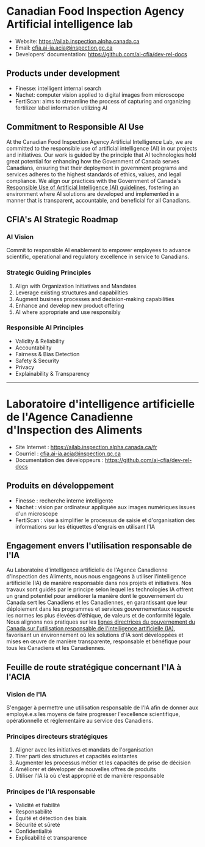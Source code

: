 # Canadian Food Inspection Agency Artificial intelligence lab

* Website: <https://ailab.inspection.alpha.canada.ca>
* Email: <cfia.ai-ia.acia@inspection.gc.ca>
* Developers' documentation: <https://github.com/ai-cfia/dev-rel-docs>

## Products under development

* Finesse: intelligent internal search
* Nachet: computer vision applied to digital images from microscope
* FertiScan: aims to streamline the process of capturing and organizing
  fertilizer label information utilizing AI

## Commitment to Responsible AI Use

At the Canadian Food Inspection Agency Artificial Intelligence Lab, we are
committed to the responsible use of artificial intelligence (AI) in our projects
and initiatives. Our work is guided by the principle that AI technologies hold
great potential for enhancing how the Government of Canada serves Canadians,
ensuring that their deployment in government programs and services adheres to
the highest standards of ethics, values, and legal compliance. We align our
practices with the Government of Canada's [Responsible Use of Artificial
Intelligence (AI)
guidelines](https://www.canada.ca/en/government/system/digital-government/digital-government-innovations/responsible-use-ai.html#toc1),
fostering an environment where AI solutions are developed and implemented in a
manner that is transparent, accountable, and beneficial for all Canadians.

## CFIA's AI Strategic Roadmap

### AI Vision

Commit to responsible AI enablement to empower employees to advance scientific,
operational and regulatory excellence in service to Canadians.

### Strategic Guiding Principles

  1. Align with Organization Initiatives and Mandates
  2. Leverage existing structures and capabilities
  3. Augment business processes and decision-making capabilities
  4. Enhance and develop new product offering
  5. AI where appropriate and use responsibly

### Responsible AI Principles

* Validity & Reliability
* Accountability
* Fairness & Bias Detection
* Safety & Security
* Privacy
* Explainability & Transparency

---

# Laboratoire d'intelligence artificielle de l'Agence Canadienne d'Inspection des Aliments

* Site Internet : <https://ailab.inspection.alpha.canada.ca/fr>
* Courriel : <cfia.ai-ia.acia@inspection.gc.ca>
* Documentation des développeurs : <https://github.com/ai-cfia/dev-rel-docs>

## Produits en développement

* Finesse : recherche interne intelligente
* Nachet : vision par ordinateur appliquée aux images numériques issues d'un
  microscope
* FertiScan : vise à simplifier le processus de saisie et d'organisation des
  informations sur les étiquettes d'engrais en utilisant l'IA

## Engagement envers l'utilisation responsable de l'IA

Au Laboratoire d'intelligence artificielle de l'Agence Canadienne d'Inspection
des Aliments, nous nous engageons à utiliser l'intelligence artificielle (IA) de
manière responsable dans nos projets et initiatives. Nos travaux sont guidés par
le principe selon lequel les technologies IA offrent un grand potentiel pour
améliorer la manière dont le gouvernement du Canada sert les Canadiens et les
Canadiennes, en garantissant que leur déploiement dans les programmes et
services gouvernementaux respecte les normes les plus élevées d'éthique, de
valeurs et de conformité légale. Nous alignons nos pratiques sur les [lignes
directrices du gouvernement du Canada sur l'utilisation responsable de
l'intelligence artificielle
(IA)](https://www.canada.ca/fr/gouvernement/systeme/gouvernement-numerique/innovations-gouvernementales-numeriques/utilisation-responsable-ai.html),
favorisant un environnement où les solutions d'IA sont développées et mises en
œuvre de manière transparente, responsable et bénéfique pour tous les Canadiens
et les Canadiennes.

## Feuille de route stratégique concernant l'IA à l'ACIA

### Vision de l'IA

S'engager à permettre une utilisation responsable de l'IA afin de donner aux
employé.e.s les moyens de faire progresser l'excellence scientifique,
opérationnelle et réglementaire au service des Canadiens.

### Principes directeurs stratégiques

  1. Aligner avec les initiatives et mandats de l'organisation
  2. Tirer parti des structures et capacités existantes
  3. Augmenter les processus métier et les capacités de prise de décision
  4. Améliorer et développer de nouvelles offres de produits
  5. Utiliser l'IA là où c'est approprié et de manière responsable

### Principes de l'IA responsable

* Validité et fiabilité
* Responsabilité
* Équité et détection des biais
* Sécurité et sûreté
* Confidentialité
* Explicabilité et transparence
